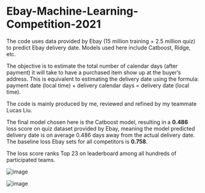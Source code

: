 # Ebay-Machine-Learning-Competition-2021
The code uses data provided by Ebay (15 million training + 2.5 million quiz) to predict Ebay delivery date. Models used here include Catboost, Ridge, etc.

The objective is to estimate the total number of calendar days (after payment) it will take to have a purchased item show up at the buyer’s address. This is equivalent to estimating the delivery date using the formula:
payment date (local time) + delivery calendar days = delivery date (local time).

The code is mainly produced by me, reviewed and refined by my teammate Lucas Liu.

The final model chosen here is the Catboost model, resulting in a **0.486** loss score on quiz dataset provided by Ebay, meaning the model predicted delivery date is on average 0.486 days away from the actual delivery date. The baseline loss Ebay sets for all competitors is **0.758**.

The loss score ranks Top 23 on leaderboard among all hundreds of participated teams.

![image](https://user-images.githubusercontent.com/52313685/148672339-947345cf-ec84-4af0-8eb6-d187f78f5fb8.png)

![image](https://user-images.githubusercontent.com/52313685/148672362-f72f6d62-6eea-4747-a469-0d65f5db35b3.png)
